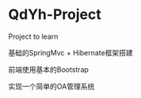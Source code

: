 # QdYh-Project
Project to learn  
  
基础的SpringMvc + Hibernate框架搭建  
  
前端使用基本的Bootstrap  
  
实现一个简单的OA管理系统  
